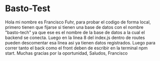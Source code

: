 # Basto-Test

Hola mi nombre es Francisco Fuhr, 
para probar el codigo de forma local, primero tienen que fijarse si tienen una base de datos con el nombre "basto-tech" ya que ese es el nombre de la base de datos a la cual el backend se conecta.
Luego en la linea 8 del index.js dentro de routes pueden descomentar esa linea asi ya tienen datos registrados.
Luego para correr tanto el back como el front deben de escribir en la terminal npm start.
Muchas gracias por la oportunidad,
Saludos,
Francisco